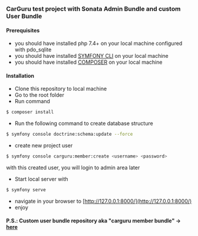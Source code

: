 ### CarGuru test project with Sonata Admin Bundle and custom User Bundle

#### Prerequisites
- you should have installed php 7.4+ on your local machine configured with pdo_sqlite
- you should have installed [SYMFONY CLI](https://symfony.com/download) on your local machine 
- you should have installed [COMPOSER](https://getcomposer.org) on your local machine

#### Installation
- Clone this repository to local machine
- Go to the root folder
- Run command 
``` bash
$ composer install
```
- Run the following command to create database structure
``` bash
$ symfony console doctrine:schema:update --force
```
- create new project user
``` bash
$ symfony console carguru:member:create <username> <password>
```
with this created user, you will login to admin area later
- Start local server with
``` bash
$ symfony serve
```
- navigate in your browser to [http://127.0.0.1:8000/](http://127.0.0.1:8000/)
- enjoy

#### P.S.: Custom user bundle repository aka "carguru member bundle" &rarr; [here](https://github.com/janwebdev/carguru-member-bundle)